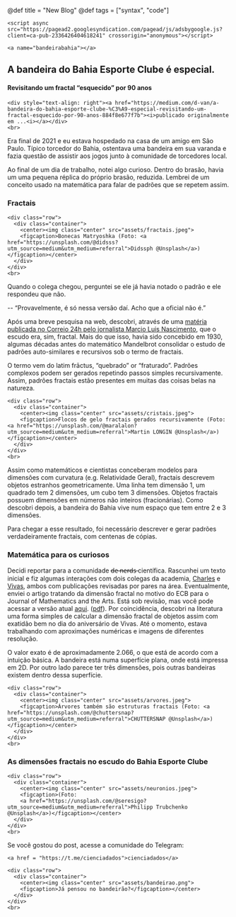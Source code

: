 @def title = "New Blog"
@def tags = ["syntax", "code"]

~~~
<script async src="https://pagead2.googlesyndication.com/pagead/js/adsbygoogle.js?client=ca-pub-2336426404618241" crossorigin="anonymous"></script>
~~~
~~~
<a name="bandeirabahia"></a>
~~~
## A bandeira do Bahia Esporte Clube é especial. 
#### Revisitando um fractal “esquecido” por 90 anos

~~~
<div style="text-align: right"><a href="https://medium.com/d-van/a-bandeira-do-bahia-esporte-clube-%C3%A9-especial-revisitando-um-fractal-esquecido-por-90-anos-884f8e677f7b"><i>publicado originalmente em ...<i></a></div>
<br>
~~~

Era final de 2021 e eu estava hospedado na casa de um amigo em São Paulo. Típico torcedor do Bahia, ostentava uma bandeira em sua varanda e fazia questão de assistir aos jogos junto à comunidade de torcedores local.

Ao final de um dia de trabalho, notei algo curioso. Dentro do brasão, havia um uma pequena réplica do próprio brasão, reduzida. Lembrei de um conceito usado na matemática para falar de padrões que se repetem assim.

### Fractais

~~~
<div class="row">
  <div class="container">
    <center><img class="center" src="assets/fractais.jpeg">
    <figcaption>Bonecas Matryoshka (Foto: <a href="https://unsplash.com/@didsss?utm_source=medium&utm_medium=referral">Didssph @Unsplash</a>)</figcaption></center>     
  </div>
</div>
<br>
~~~


Quando o colega chegou, perguntei se ele já havia notado o padrão e ele respondeu que não.

-- “Provavelmente, é só nessa versão daí. Acho que a oficial não é.”

Após uma breve pesquisa na web, descobri, através de uma [matéria publicada no Correio 24h pelo jornalista Marcio Luis Nascimento](https://www.correio24horas.com.br/noticia/nid/marcio-luis-f-nascimento-por-que-o-escudo-do-bahia-e-unico/), que o escudo era, sim, fractal. Mais do que isso, havia sido concebido em 1930, algumas décadas antes do matemático Mandelbrot consolidar o estudo de padrões auto-similares e recursivos sob o termo de fractais.

O termo vem do latim frāctus, “quebrado” or “fraturado”. Padrões complexos podem ser gerados repetindo passos simples recursivamente. Assim, padrões fractais estão presentes em muitas das coisas belas na natureza.

~~~
<div class="row">
  <div class="container">
    <center><img class="center" src="assets/cristais.jpeg">
    <figcaption>Flocos de gelo fractais gerados recursivamente (Foto: <a href="https://unsplash.com/@maralalon?utm_source=medium&utm_medium=referral">Martin LONGIN @Unsplash</a>)</figcaption></center>     
  </div>
</div>
<br>
~~~

Assim como matemáticos e cientistas conceberam modelos para dimensões com curvatura (e.g. Relatividade Geral), fractais descrevem objetos estranhos geometricamente. Uma linha tem dimensão 1, um quadrado tem 2 dimensões, um cubo tem 3 dimensões. Objetos fractais possuem dimensões em números não inteiros (fracionárias). Como descobri depois, a bandeira do Bahia vive num espaço que tem entre 2 e 3 dimensões.

Para chegar a esse resultado, foi necessário descrever e gerar padrões verdadeiramente fractais, com centenas de cópias.

### Matemática para os curiosos

Decidi reportar para a comunidade d̶e̶ ̶n̶e̶r̶d̶s̶ científica. Rascunhei um texto inicial e fiz algumas interações com dois colegas da academia, [Charles](https://scholar.google.com.br/citations?user=C10MufMAAAAJ&hl=pt-PT) e [Vivas](https://scholar.google.com.br/citations?user=7NbWRmQAAAAJ&hl=pt-BR), ambos com publicações revisadas por pares na área. Eventualmente, enviei o artigo tratando da dimensão fractal no motivo do ECB para o Journal of Mathematics and the Arts. Está sob revisão, mas você pode acessar a versão atual [aqui](https://raw.githubusercontent.com/fargolo/ecb_fractal/master/bahia_fractivis.pdf). ([pdf](https://raw.githubusercontent.com/fargolo/ecb_fractal/master/bahia_fractivis.pdf)). Por coincidência, descobri na literatura uma forma simples de calcular a dimensão fractal de objetos assim com exatidão bem no dia do aniversário de Vivas. Até o momento, estava trabalhando com aproximações numéricas e imagens de diferentes resolução.

O valor exato é de aproximadamente 2.066, o que está de acordo com a intuição básica. A bandeira está numa superfície plana, onde está impressa em 2D. Por outro lado parece ter três dimensões, pois outras bandeiras existem dentro dessa superfície.

~~~
<div class="row">
  <div class="container">
    <center><img class="center" src="assets/arvores.jpeg">
    <figcaption>Árvores também são estruturas fractais (Foto: <a href="https://unsplash.com/@chuttersnap?utm_source=medium&utm_medium=referral">CHUTTERSNAP @Unsplash</a>)</figcaption></center>     
  </div>
</div>
<br>
~~~

### As dimensões fractais no escudo do Bahia Esporte Clube

~~~
<div class="row">
  <div class="container">
    <center><img class="center" src="assets/neuronios.jpeg">
    <figcaption>(Foto: 
    <a href="https://unsplash.com/@seresigo?utm_source=medium&utm_medium=referral">Philipp Trubchenko @Unsplash</a>)</figcaption></center>     
  </div>
</div>
<br>
~~~

Se você gostou do post, acesse a comunidade do Telegram: 

~~~
<a href = "https://t.me/cienciadados">cienciadados</a>
~~~

~~~
<div class="row">
  <div class="container">
    <center><img class="center" src="assets/bandeirao.png">
    <figcaption>Já pensou no bandeirão?</figcaption></center>     
  </div>
</div>
<br>
~~~